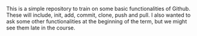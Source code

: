 This is a simple repository to train on some basic functionalities of Github.
These will include, init, add, commit, clone, push and pull.
I also wanted to ask some other functionalities at the beginning of the term, but we might see them late in the course.
